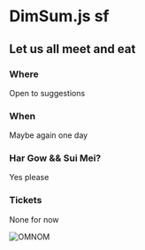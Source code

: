 # DimSum.js sf
## Let us all meet and eat

### Where
Open to suggestions

### When
Maybe again one day

### Har Gow && Sui Mei?
Yes please

### Tickets

None for now

![OMNOM](https://dl.dropboxusercontent.com/u/7351705/gifs/omnomnom/nom-adventure-time.gif)
